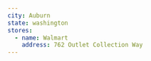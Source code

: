 ```yaml
---
city: Auburn
state: washington
stores:
  - name: Walmart
    address: 762 Outlet Collection Way
---
```

